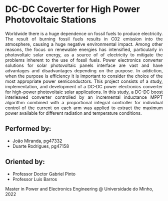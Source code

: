 # DC-DC Coverter for High Power Photovoltaic Stations

<div style="text-align: justify;">
Worldwide there is a huge dependence on fossil fuels to produce electricity.
The result of burning fossil fuels results in C02 emission into the atmosphere,
causing a huge negative environmental impact. Among other reasons, the focus on
renewable energies has intensified, particularly in photovoltaic solar energy,
as a source of of electricity to mitigate the problems inherent to the use of
fossil fuels. Power electronics converter solutions for solar photovoltaic
panels interface are vast and have advantages and disadvantages depending on
the purpose. In addiction, when the purpose is efficiency it is important to
consider the choice of the most appropriate power semiconductors. <br\>
This project consists of a study, implementation, and development of a DC-DC
power electronics converter for high-power photovoltaic solar applications.
In this study, a DC-DC boost interleaved converter controlled by an
incremental inductance MPPT algorithm combined with a proportional integral
controller for individual control of the current on each arm was applied to
extract the maximum power available for different radiation and temperature
conditions.
</div>

## Performed by:
- João Miranda, pg47332
- Duarte Rodrigues, pg47158

## Oriented by:
- Professor Doctor Gabriel Pinto
- Professor Luís Barros

Master in Power and Electronics Engineering @ Universidade do Minho, 2022
